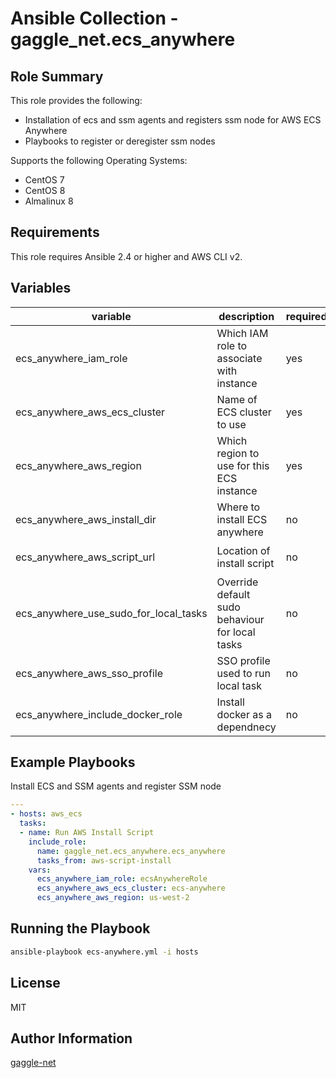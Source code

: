 # Ansible Collection - gaggle_net.ecs_anywhere

## Role Summary

This role provides the following:

-   Installation of ecs and ssm agents and registers ssm node for AWS ECS Anywhere
-   Playbooks to register or deregister ssm nodes

Supports the following Operating Systems:

-   CentOS 7
-   CentOS 8
-   Almalinux 8

## Requirements

This role requires Ansible 2.4 or higher and AWS CLI v2.

## Variables

| variable | description | required? | default |
| -------- | ----------- | ---------- | ------- | 
| ecs_anywhere_iam_role | Which IAM role to associate with instance | yes | - |
| ecs_anywhere_aws_ecs_cluster | Name of ECS cluster to use | yes | - |
| ecs_anywhere_aws_region | Which region to use for this ECS instance | yes | `us-west-2` |
| ecs_anywhere_aws_install_dir | Where to install ECS anywhere | no | `/opt/amazon/ecs-anywhere` |
| ecs_anywhere_aws_script_url | Location of install script | no | `https://amazon-ecs-agent.s3.amazonaws.com/ecs-anywhere-install-latest.sh` |
| ecs_anywhere_use_sudo_for_local_tasks | Override default sudo behaviour for local tasks | no | true |
| ecs_anywhere_aws_sso_profile | SSO profile used to run local task | no | omit |
| ecs_anywhere_include_docker_role | Install docker as a dependnecy | no | when os = rhel8 |

## Example Playbooks

Install ECS and SSM agents and register SSM node

```yaml
---
- hosts: aws_ecs
  tasks:
  - name: Run AWS Install Script
    include_role:
      name: gaggle_net.ecs_anywhere.ecs_anywhere
      tasks_from: aws-script-install
    vars:
      ecs_anywhere_iam_role: ecsAnywhereRole
      ecs_anywhere_aws_ecs_cluster: ecs-anywhere
      ecs_anywhere_aws_region: us-west-2

```

## Running the Playbook
```bash
ansible-playbook ecs-anywhere.yml -i hosts
```

## License

MIT

## Author Information
[gaggle-net](https://github.com/gaggle-net)
